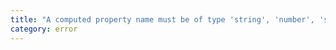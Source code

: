 ```yaml
---
title: "A computed property name must be of type 'string', 'number', 'symbol', or 'any'."
category: error
---
```

